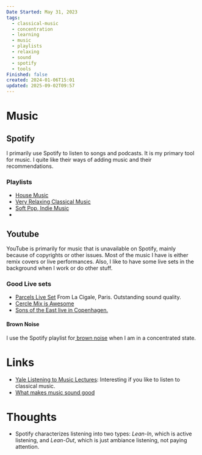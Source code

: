 ```yaml
---
Date Started: May 31, 2023
tags:
  - classical-music
  - concentration
  - learning
  - music
  - playlists
  - relaxing
  - sound
  - spotify
  - tools
Finished: false
created: 2024-01-06T15:01
updated: 2025-09-02T09:57
---
```



# Music


##  Spotify
I primarily use Spotify to listen to songs and podcasts. It is my primary tool for music. I quite like their ways of adding music and their recommendations. 

### Playlists
- [House Music](https://open.spotify.com/playlist/4jEECD9Jumkm8l0xNMC22D?si=4fd383a9026d402f)
- [Very Relaxing Classical Music](https://open.spotify.com/playlist/48nFdFtSM0sGnYVXoAyR6Y?si=f033f1ae29454e32)
- [Soft Pop, Indie Music](https://open.spotify.com/playlist/50JCYkZ3BQvC4wSIXkcCo9?si=89e31166ffda47c6)
- 
## Youtube
YouTube is primarily for music that is unavailable on Spotify, mainly because of copyrights or other issues. Most of the music I have is either remix covers or live performances. Also, I like to have some live sets in the background when I work or do other stuff. 
### Good Live sets
- [Parcels Live Set](https://www.youtube.com/watch?v=ePSivyATBqg) From La Cigale, Paris. Outstanding sound quality. 
- [Cercle Mix is Awesome](https://www.youtube.com/watch?v=3lTUAWOgoHs&t=27s)
- [Sons of the East live in Copenhagen.](https://www.youtube.com/watch?v=XsJqG35u7iA&t=620s&ab_channel=CasperHolst)


#### Brown Noise
I use the Spotify playlist for[ brown noise](https://open.spotify.com/playlist/37i9dQZF1DX4hpot8sYudB?si=a04799a8bddb496e) when I am in a concentrated state. 



# Links
- [Yale Listening to Music Lectures](https://www.youtube.com/watch?v=5_yOVARO2Oc&list=PLh9mgdi4rNezhx8YiGIV8I22ICSuzslja): Interesting if you like to listen to classical music. 
- [What makes music sound good](https://dmitri.mycpanel.princeton.edu/files/pdfs/MUS105handouts.pdf)

# Thoughts 
- Spotify characterizes listening into two types: *Lean-In*, which is active listening, and *Lean-Out*, which is just ambiance listening, not paying attention. 



